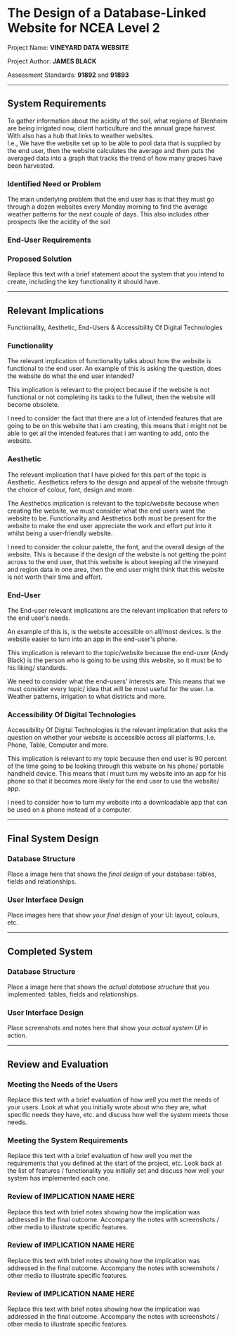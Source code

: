 # The Design of a Database-Linked Website for NCEA Level 2

Project Name: **VINEYARD DATA WEBSITE**

Project Author: **JAMES BLACK**

Assessment Standards: **91892** and **91893**


-------------------------------------------------

## System Requirements

To gather information about the acidity of the soil, what regions of Blenheim are being irrigated now, client horticulture and the annual grape harvest. With also has a hub that links to weather websites.    
I.e., We have the website set up to be able to pool data that is supplied by the end user, then the website calculates the average and then puts the averaged data into a graph that tracks the trend of how many grapes have been harvested.  

### Identified Need or Problem

The main underlying problem that the end user has is that they must go through a dozen websites every Monday morning to find the average weather patterns for the next couple of days. This also includes other prospects like the acidity of the soil 

### End-User Requirements



### Proposed Solution

Replace this text with a brief statement about the system that you intend to create, including the key functionality it should have.


-------------------------------------------------

## Relevant Implications

Functionality,
Aesthetic,
End-Users &
Accessibility Of Digital Technologies

### Functionality

The relevant implication of functionality talks about how the website is functional to the end user. An example of this is asking the question, does the website do what the end user intended? 

This implication is relevant to the project because if the website is not functional or not completing its tasks to the fullest, then the website will become obsolete. 

I need to consider the fact that there are a lot of intended features that are going to be on this website that i am creating, this means that i might not be able to get all the intended features that i am wanting to add, onto the website. 



### Aesthetic

The relevant implication that I have picked for this part of the topic is Aesthetic. Aesthetics refers to the design and appeal of the website through the choice of colour, font, design and more. 

The Aesthetics implication is relevant to the topic/website because when creating the website, we must consider what the end users want the website to be. Functionality and Aesthetics both must be present for the website to make the end user appreciate the work and effort put into it whilst being a user-friendly website. 

I need to consider the colour palette, the font, and the overall design of the website. This is because if the design of the website is not getting the point across to the end user, that this website is about keeping all the vineyard and region data in one area, then the end user might think that this website is not worth their time and effort. 



### End-User

The End-user relevant implications are the relevant implication that refers to the end user's needs. 

An example of this is, is the website accessible on all/most devices. Is the website easier to turn into an app in the end-user's phone.  

This implication is relevant to the topic/website because the end-user (Andy Black) is the person who is going to be using this website, so it must be to his liking/ standards. 

We need to consider what the end-users' interests are. This means that we must consider every topic/ idea that will be most useful for the user. 
I.e. Weather patterns, irrigation to what districts and more. 



### Accessibility Of Digital Technologies

Accessibility Of Digital Technologies is the relevant implication that asks the question on whether your website is accessible across all platforms, I.e. Phone, Table, Computer and more.  

This implication is relevant to my topic because then end user is 90 percent of the time going to be looking through this website on his phone/ portable handheld device. This means that i must turn my website into an app for his phone so that it becomes more likely for the end user to use the website/ app. 

I need to consider how to turn my website into a downloadable app that can be used on a phone instead of a computer. 

-------------------------------------------------

## Final System Design

### Database Structure

Place a image here that shows the *final design* of your database: tables, fields and relationships.

### User Interface Design

Place images here that show your *final design* of your UI: layout, colours, etc.


-------------------------------------------------

## Completed System

### Database Structure

Place a image here that shows the *actual database structure* that you implemented: tables, fields and relationships.

### User Interface Design

Place screenshots and notes here that show your *actual system UI* in action.


-------------------------------------------------

## Review and Evaluation

### Meeting the Needs of the Users

Replace this text with a brief evaluation of how well you met the needs of your users. Look at what you initially wrote about who they are, what specific needs they have, etc. and discuss how well the system meets those needs.

### Meeting the System Requirements

Replace this text with a brief evaluation of how well you met the requirements that you defined at the start of the project, etc. Look back at the list of features / functionality you initially set and discuss how well your system has implemented each one.

### Review of IMPLICATION NAME HERE

Replace this text with brief notes showing how the implication was addressed in the final outcome. Accompany the notes with screenshots / other media to illustrate specific features.

### Review of IMPLICATION NAME HERE

Replace this text with brief notes showing how the implication was addressed in the final outcome. Accompany the notes with screenshots / other media to illustrate specific features.

### Review of IMPLICATION NAME HERE

Replace this text with brief notes showing how the implication was addressed in the final outcome. Accompany the notes with screenshots / other media to illustrate specific features.



